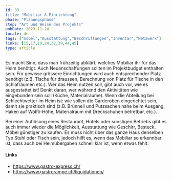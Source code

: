 ```yaml
---
id: 33
title: "Mobiliar & Einrichtung"
phase: "Planungsphase"
step: "Art und Weise des Projekts"
pubDate: 2023-11-24
locale: de
tags: ["mobel","Ausstattung","Beschriftungen","Inventar","Netzwerk"]
links: [15,17,19,24,32,39,44,45]
type: article
---
```


Es macht Sinn, dass man frühzeitig abklärt, welches Mobiliar ihr für das Heim benötigt. 
Auch Neuanschaffungen sollten im Projektbudget enthalten sein. Für gewisse grössere Einrichtungen wird auch entsprechender Platz benötigt (z.B. Tische für draussen, Berechnung von Platz für Tische in den Schlafräumen etc.). Wer das Heim nutzen soll, gibt auch vor, wie es ausgestattet ist! Denkt daran, wer während den Aktivitäten wie eingebunden sein soll (Küche, Materialräume). Wenn die Abteilung bei Schlechtwetter im Heim ist: wie sollen die Garderoben eingerichtet sein, damit sie praktisch sind (z.B. Brünneli und Putzsachen nahe beim Ausgang, Haken auf Wölfli-Höhe, Materialraum mit Dreckschuhen betretbar, etc.).

Bei einer Auflösung eines Restaurant, Hotels oder sonstigen Betriebs gibt es auch immer wieder die Möglichkeit, Ausstattung wie Geschirr, Besteck, Möbel günstiger zu kaufen. Es muss nicht über das ganze Haus denselben Typ Stuhl oder Tisch sein, jedoch hilft es, wenn das Mobiliar so erkennbar ist, dass auch bei Heimübergaben schnell klar ist, wenn etwas fehlt. 

#### Links

- https://www.gastro-express.ch/
- https://www.gastrorampe.ch/liquidationen/
